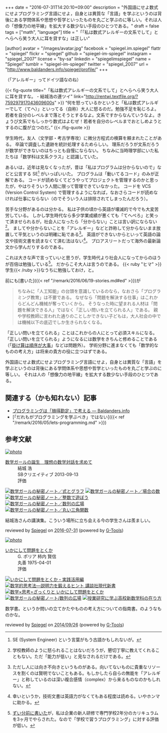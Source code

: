 +++
date = "2016-07-31T14:20:10+09:00"
description = "外国語にせよ数式にせよプログラミング言語にせよ，自身とは異質な「言語」を学ぶというのは背後にある学問体系や思想や哲学といったものを丸ごと学ぶのに等しい。それは人の「想像力の地平線」を拡大する数少ない手段のひとつである。"
draft = false
tags = ["math", "language"]
title = "「「私は数式アレルギーの文系でして」とへらへら笑う大人に耳を貸すな」は正しい"

[author]
  avatar = "/images/avatar.jpg"
  facebook = "spiegel.im.spiegel"
  flattr = "spiegel"
  flickr = "spiegel"
  github = "spiegel-im-spiegel"
  instagram = "spiegel_2007"
  license = "by-sa"
  linkedin = "spiegelimspiegel"
  name = "Spiegel"
  tumblr = "spiegel-im-spiegel"
  twitter = "spiegel_2007"
  url = "http://www.baldanders.info/spiegel/profile/"
+++

（「アレルギー」ってドイツ語なのね）

{{< fig-quote title="「私は数式アレルギーの文系でして」とへらへら笑う大人に耳を貸すな。 - 結城浩の連ツイ" link="http://rentwi.textfile.org/?759297917043609600s" >}}
<q>何を怒っているかというと「私は数式アレルギーでして（てへ）」といってる（自称）大人に怒るのだ。勉強不足を恥じろよ。若者を自分のレベルまで落とそうとするなよ。文系ですからなんていうなよ。きょうび文系でもしっかり数式はよむぜ！若者を自分のレベルまでおとしめようとするのに腹が立つのだ。</q>
{{< /fig-quote >}}

学生時代，友人（文学部・考古学専攻）に微分方程式の検算を頼まれたことがある。
卒論で調査した遺跡を統計処理するためらしい。
理系だろうが文系だろうが数学ができないのはちっとも自慢にならない。
ちなみに当時理学部にいた私たちは「数学科は文系クラス」と認識していた。

あるいは，近年は見なくなったが，昔は「私はプログラムは分からないので」などと公言する SE[^se] がいっぱいいた。
プログラムは「動いてるコード」のみが正解である。
コードが読めなくてどうやってプロジェクトを管理するのかと思ったが，やはりそういう人間に限って管理できていなかった。
コードを VCS (Version Control System) で管理するようになれば，なおさらコードが読めなければ仕事にならない（のでそういう人は排除されてしまったんだろう）。

[^se]: SE (System Engineer) という言葉がもう古語かもしれないが。

苦手な分野があるのは分かる。
私は子供の頃から英語が壊滅的で今でも大変苦労している。
しかし学生時代なら多少学業成績が悪くても「てへぺろ」と笑って済ませられるが，社会人になったら「分からない」ことは言い訳にならない[^0]。
ましてや分からないことを「アレルギー」などと詐称して分からないまま放置して平気というのは明確に恥である[^1]。
英語ができないからといって英語の論文や技術文書を読まなくて済む法はない[^e]。
プロアスリートだって海外の最新論文から学んだりするのである。

[^0]: 学校教師のように怒られることはないだろうが，懇切丁寧に教えてくれることもない。ただ「能力が低い」と見なされるだけである。
[^1]: ただし人には向き不向きというものがある。向いてないものに貴重なリソースを割くのは賢明でないこともある。もしかしたら自らの無能を「アレルギー」と称しているのは深い複合感情（complex）から来るものなのかもしれない。
[^e]: 幸いというか，技術文書は英語力がなくてもある程度は読める。いやホンマに助かる。

これは大きな声で言っていいと思うが，学生時代より社会人になってからのほうが百倍は勉強している[^s]。
だからこそ大人は言うのである。
{{< ruby "ヒマ" >}}学生{{< /ruby >}}なうちに勉強しておけ，と。

[^s]: [ずい分前に書いた](http://www.baldanders.info/spiegel/log2/000529.shtml "私はこうしてプログラミングを覚えた — Baldanders.info")が，私は企業の新人研修で専門学校2年分のカリキュラムを3ヶ月でやらされた。なので「学校で習うプログラミング」に対する評価が低い。

前にも[書いた]({{< ref "/remark/2016/06/19-stories.md#ed" >}})が

> ちなみに「人工知能」の台頭を意識しているのなら，なおさら「プログラミング教育」は不要である。 なぜなら「問題を解決する仕事」はこれからどんどん機械が奪っていくから。 そうなった時に望まれる人材は「問題を解決できる人」ではなく「正しい問いを立てられる人」である。 親や学校教師に言われた通りのことしかできない子どもは，大人社会の中では機械以下の底辺でしか生きられなくなる。

「正しい問いを立てられる」ことはこれからの人にとって必須スキルになる。
「正しい問いを立てられる」ようになるには数学をきちんと修めることである（「[掛け算は順序が大事](http://www.baldanders.info/spiegel/log2/000744.shtml "日本の「算数」は壊れてる？ — Baldanders.info")」などは問題外）。
学術分野に進まなくても「数学的なものの考え方」は将来の貴方の役に立つはずである。

外国語にせよ数式にせよプログラミング言語にせよ，自身とは異質な「言語」を学ぶというのは背後にある学問体系や思想や哲学といったものを丸ごと学ぶのに等しい。
それは人の「想像力の地平線」を拡大する数少ない手段のひとつである。

## 関連する（かも知れない）記事

- [プログラミングは「損得勘定」で考える — Baldanders.info](http://www.baldanders.info/spiegel/log2/000868.shtml)
- [「だれもがプログラミングを学ぶべき」ではない]({{< ref "/remark/2016/05/lets-programming.md" >}})

## 参考文献

<div class="hreview" ><a class="item url" href="http://www.amazon.co.jp/exec/obidos/ASIN/B00NAQA33A/baldandersinf-22/"><img src="http://ecx.images-amazon.com/images/I/41hSKEDU3zL._SL160_.jpg" alt="photo" class="photo"  /></a><dl ><dt class="fn"><a class="item url" href="http://www.amazon.co.jp/exec/obidos/ASIN/B00NAQA33A/baldandersinf-22/">数学ガールの誕生　理想の数学対話を求めて</a></dt><dd>結城 浩 </dd><dd>SBクリエイティブ 2013-09-13</dd><dd>評価<abbr class="rating" title="5"><img src="http://g-images.amazon.com/images/G/01/detail/stars-5-0.gif" alt="" /></abbr> </dd></dl><p class="similar"><a href="http://www.amazon.co.jp/exec/obidos/ASIN/B00L0PDMIQ/baldandersinf-22/" target="_top"><img src="http://images.amazon.com/images/P/B00L0PDMIQ.09._SCTHUMBZZZ_.jpg"  alt="数学ガールの秘密ノート／式とグラフ"  /></a> <a href="http://www.amazon.co.jp/exec/obidos/ASIN/B01EL08HVS/baldandersinf-22/" target="_top"><img src="http://images.amazon.com/images/P/B01EL08HVS.09._SCTHUMBZZZ_.jpg"  alt="数学ガールの秘密ノート／場合の数"  /></a> <a href="http://www.amazon.co.jp/exec/obidos/ASIN/B00L0PDMJ0/baldandersinf-22/" target="_top"><img src="http://images.amazon.com/images/P/B00L0PDMJ0.09._SCTHUMBZZZ_.jpg"  alt="数学ガールの秘密ノート／整数で遊ぼう"  /></a> <a href="http://www.amazon.co.jp/exec/obidos/ASIN/B00W6NCLL0/baldandersinf-22/" target="_top"><img src="http://images.amazon.com/images/P/B00W6NCLL0.09._SCTHUMBZZZ_.jpg"  alt="数学ガールの秘密ノート／数列の広場"  /></a> <a href="http://www.amazon.co.jp/exec/obidos/ASIN/B00W6NCLJM/baldandersinf-22/" target="_top"><img src="http://images.amazon.com/images/P/B00W6NCLJM.09._SCTHUMBZZZ_.jpg"  alt="数学ガールの秘密ノート／丸い三角関数"  /></a> </p>
<p class="description">結城浩さんの講演集。こういう場所に立ち会える今の学生さんは羨ましい。</p>
<p class="gtools" >reviewed by <a href='#maker' class='reviewer'>Spiegel</a> on <abbr class="dtreviewed" title="2016-07-31">2016-07-31</abbr> (powered by <a href="http://www.goodpic.com/mt/aws/index.html" >G-Tools</a>)</p>
</div>

<div class="hreview" ><a class="item url" href="http://www.amazon.co.jp/exec/obidos/ASIN/4621045938/baldandersinf-22/"><img src="http://ecx.images-amazon.com/images/I/51XGP8AFX2L._SL160_.jpg" alt="photo" class="photo"  /></a><dl ><dt class="fn"><a class="item url" href="http://www.amazon.co.jp/exec/obidos/ASIN/4621045938/baldandersinf-22/">いかにして問題をとくか</a></dt><dd>G. ポリア 柿内 賢信 </dd><dd>丸善 1975-04-01</dd><dd>評価<abbr class="rating" title="4"><img src="http://g-images.amazon.com/images/G/01/detail/stars-4-0.gif" alt="" /></abbr> </dd></dl><p class="similar"><a href="http://www.amazon.co.jp/exec/obidos/ASIN/4621085298/baldandersinf-22/" target="_top"><img src="http://images.amazon.com/images/P/4621085298.09._SCTHUMBZZZ_.jpg"  alt="いかにして問題をとくか・実践活用編"  /></a> <a href="http://www.amazon.co.jp/exec/obidos/ASIN/4061497863/baldandersinf-22/" target="_top"><img src="http://images.amazon.com/images/P/4061497863.09._SCTHUMBZZZ_.jpg"  alt="数学的思考法―説明力を鍛えるヒント  講談社現代新書"  /></a> <a href="http://www.amazon.co.jp/exec/obidos/ASIN/462108819X/baldandersinf-22/" target="_top"><img src="http://images.amazon.com/images/P/462108819X.09._SCTHUMBZZZ_.jpg"  alt="数学×思考=ざっくりと  いかにして問題をとくか"  /></a> <a href="http://www.amazon.co.jp/exec/obidos/ASIN/4797375698/baldandersinf-22/" target="_top"><img src="http://images.amazon.com/images/P/4797375698.09._SCTHUMBZZZ_.jpg"  alt="数学ガールの秘密ノート/数列の広場"  /></a> <a href="http://www.amazon.co.jp/exec/obidos/ASIN/4185086180/baldandersinf-22/" target="_top"><img src="http://images.amazon.com/images/P/4185086180.09._SCTHUMBZZZ_.jpg"  alt="授業研究に学ぶ高校新数学科の在り方"  /></a> </p>
<p class="description" >数学書。というか問いの立てかたやものの考え方についての指南書。のようなものかな。</p>
<p class="gtools" >reviewed by <a href="#maker" class="reviewer">Spiegel</a> on <abbr class="dtreviewed" title="2014-09-26">2014/09/26</abbr> (powered by <a href="http://www.goodpic.com/mt/aws/index.html">G-Tools</a>)</p>
</div>

